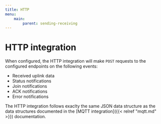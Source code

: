 ```yaml
---
title: HTTP
menu:
    main:
        parent: sending-receiving
---
```


# HTTP integration

When configured, the HTTP integration will make `POST` requests
to the configured endpoints on the following events:

* Received uplink data
* Status notifications
* Join notifications
* ACK notifications
* Error notifications

The HTTP integration follows exaclty the same JSON data structure as the
data structures documented in the [MQTT integration]({{< relref "mqtt.md" >}})
documentation.
